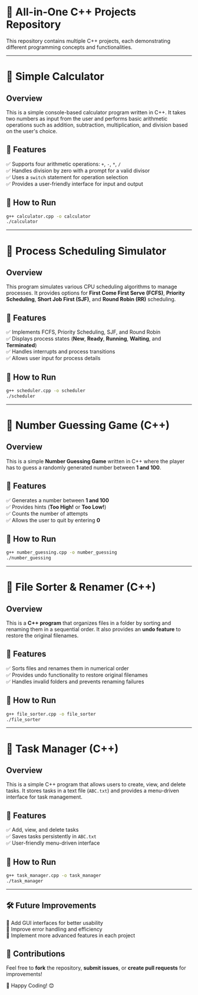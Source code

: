 # 📌 All-in-One C++ Projects Repository

This repository contains multiple C++ projects, each demonstrating different programming concepts and functionalities.

---

# 🎯 Simple Calculator

## Overview
This is a simple console-based calculator program written in C++. It takes two numbers as input from the user and performs basic arithmetic operations such as addition, subtraction, multiplication, and division based on the user's choice.

## 🚀 Features
✅ Supports four arithmetic operations: `+`, `-`, `*`, `/`  
✅ Handles division by zero with a prompt for a valid divisor  
✅ Uses a `switch` statement for operation selection  
✅ Provides a user-friendly interface for input and output  

## 📂 How to Run
```sh
g++ calculator.cpp -o calculator
./calculator
```

---

# 📌 Process Scheduling Simulator

## Overview
This program simulates various CPU scheduling algorithms to manage processes. It provides options for **First Come First Serve (FCFS)**, **Priority Scheduling**, **Short Job First (SJF)**, and **Round Robin (RR)** scheduling.

## 🚀 Features
✅ Implements FCFS, Priority Scheduling, SJF, and Round Robin  
✅ Displays process states (**New**, **Ready**, **Running**, **Waiting**, and **Terminated**)  
✅ Handles interrupts and process transitions  
✅ Allows user input for process details  

## 📂 How to Run
```sh
g++ scheduler.cpp -o scheduler
./scheduler
```

---

# 🎯 Number Guessing Game (C++)

## Overview
This is a simple **Number Guessing Game** written in C++ where the player has to guess a randomly generated number between **1 and 100**.

## 🚀 Features
✅ Generates a number between **1 and 100**  
✅ Provides hints (**Too High!** or **Too Low!**)  
✅ Counts the number of attempts  
✅ Allows the user to quit by entering **0**  

## 📂 How to Run
```sh
g++ number_guessing.cpp -o number_guessing
./number_guessing
```

---

# 📌 File Sorter & Renamer (C++)

## Overview
This is a **C++ program** that organizes files in a folder by sorting and renaming them in a sequential order. It also provides an **undo feature** to restore the original filenames.

## 🚀 Features
✅ Sorts files and renames them in numerical order  
✅ Provides undo functionality to restore original filenames  
✅ Handles invalid folders and prevents renaming failures  

## 📂 How to Run
```sh
g++ file_sorter.cpp -o file_sorter
./file_sorter
```

---

# 📌 Task Manager (C++)

## Overview
This is a simple C++ program that allows users to create, view, and delete tasks. It stores tasks in a text file (`ABC.txt`) and provides a menu-driven interface for task management.

## 🚀 Features
✅ Add, view, and delete tasks  
✅ Saves tasks persistently in `ABC.txt`  
✅ User-friendly menu-driven interface  

## 📂 How to Run
```sh
g++ task_manager.cpp -o task_manager
./task_manager
```

---

## 🛠️ Future Improvements
🔹 Add GUI interfaces for better usability  
🔹 Improve error handling and efficiency  
🔹 Implement more advanced features in each project  

## 🤝 Contributions
Feel free to **fork** the repository, **submit issues**, or **create pull requests** for improvements!

🚀 Happy Coding! 😊

